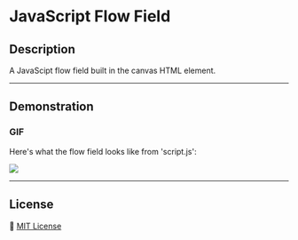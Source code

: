 # JavaScript Flow Field

## Description
A JavaScipt flow field built in the canvas HTML element.

---

## Demonstration

### GIF
Here's what the flow field looks like from 'script.js':

![](https://i.giphy.com/media/v1.Y2lkPTc5MGI3NjExNXY1MHVhaHF6cXQzcTZzN2J5MXlsM3J4cXl4eTB1OXl2cHFudTY4eCZlcD12MV9pbnRlcm5hbF9naWZfYnlfaWQmY3Q9Zw/tZv6yCn4YLvrORu6gs/giphy.gif)

---

## License
📝 [MIT License](https://github.com/djoshware/JavaScriptFlowField/blob/main/LICENSE)
